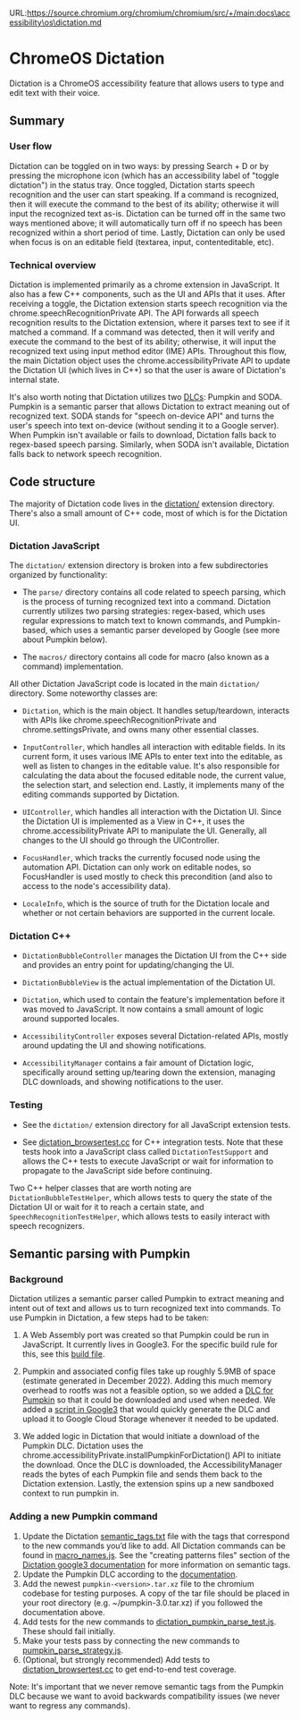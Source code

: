 URL:https://source.chromium.org/chromium/chromium/src/+/main:docs\accessibility\os\dictation.md
# ChromeOS Dictation

Dictation is a ChromeOS accessibility feature that allows users to type and edit
text with their voice.

## Summary

### User flow

Dictation can be toggled on in two ways: by pressing Search + D or by pressing the
microphone icon (which has an accessibility label of "toggle dictation") in the
status tray. Once toggled, Dictation starts speech
recognition and the user can start speaking. If a command is recognized, then
it will execute the command to the best of its ability; otherwise it will input
the recognized text as-is. Dictation can be turned off in the same two ways
mentioned above; it will automatically turn off if no speech has been
recognized within a short period of time. Lastly, Dictation can only be used
when focus is on an editable field (textarea, input, contenteditable, etc).

### Technical overview

Dictation is implemented primarily as a chrome extension in JavaScript. It also
has a few C++ components, such as the UI and APIs that it uses. After receiving
a toggle, the Dictation extension starts speech recognition via the
chrome.speechRecognitionPrivate API. The API forwards all speech recognition
results to the Dictation extension, where it parses text to see if it matched a
command. If a command was detected, then it will verify and execute the
command to the best of its ability; otherwise, it will input the recognized text
using input method editor (IME) APIs. Throughout this flow, the main Dictation
object uses the chrome.accessibilityPrivate API to update the Dictation UI
(which lives in C++) so that the user is aware of Dictation's internal state.

It's also worth noting that Dictation utilizes two [DLCs](https://chromium.googlesource.com/chromiumos/platform2/+/HEAD/dlcservice/docs/developer.md): Pumpkin and SODA.
Pumpkin is a semantic parser that allows Dictation to extract meaning out of
recognized text. SODA stands for "speech on-device API" and turns the user's
speech into text on-device (without sending it to a Google server). When Pumpkin
isn't available or fails to download, Dictation falls back to regex-based
speech parsing. Similarly, when SODA isn't available, Dictation falls back to
network speech recognition.

## Code structure

The majority of Dictation code lives in the [dictation/](https://source.chromium.org/chromium/chromium/src/+/main:chrome/browser/resources/chromeos/accessibility/accessibility_common/dictation/) extension directory.
There's also a small amount of C++ code, most of which is for the Dictation UI.

### Dictation JavaScript

The `dictation/` extension directory is broken into a few subdirectories
organized by functionality:

* The `parse/` directory contains all code related to speech parsing, which
is the process of turning recognized text into a command. Dictation currently
utilizes two parsing strategies: regex-based, which uses regular expressions to
match text to known commands, and Pumpkin-based, which uses a semantic parser
developed by Google (see more about Pumpkin below).

* The `macros/` directory contains all code for macro (also known as a command)
implementation.

All other Dictation JavaScript code is located in the main `dictation/`
directory. Some noteworthy classes are:

* `Dictation`, which is the main object. It handles setup/teardown, interacts
with APIs like chrome.speechRecognitionPrivate and chrome.settingsPrivate, and
owns many other essential classes.

* `InputController`, which handles all interaction with editable fields. In its
current form, it uses various IME APIs to enter text into the editable, as well
as listen to changes in the editable value. It's also responsible for
calculating the data about the focused editable node, the current value, the
selection start, and selection end. Lastly, it implements many of the editing
commands supported by Dictation.

* `UIController`, which handles all interaction with the Dictation UI. Since the
Dictation UI is implemented as a View in C++, it uses the
chrome.accessibilityPrivate API to manipulate the UI. Generally, all changes to
the UI should go through the UIController.

* `FocusHandler`, which tracks the currently focused node using the automation
API. Dictation can only work on editable nodes, so FocusHandler is used mostly
to check this precondition (and also to access to the node's accessibility
data).

* `LocaleInfo`, which is the source of truth for the Dictation locale and whether
or not certain behaviors are supported in the current locale.

### Dictation C++

* `DictationBubbleController` manages the Dictation UI from the C++ side and
provides an entry point for updating/changing the UI.

* `DictationBubbleView` is the actual implementation of the Dictation UI.

* `Dictation`, which used to contain the feature's implementation before it
was moved to JavaScript. It now contains a small amount of logic around
supported locales.

* `AccessibilityController` exposes several Dictation-related APIs, mostly
around updating the UI and showing notifications.

* `AccessibilityManager` contains a fair amount of Dictation logic, specifically
around setting up/tearing down the extension, managing DLC downloads, and
showing notifications to the user.

### Testing

* See the `dictation/` extension directory for all JavaScript extension tests.

* See [dictation_browsertest.cc](https://source.chromium.org/chromium/chromium/src/+/main:chrome/browser/ash/accessibility/dictation_browsertest.cc?q=dictation_browsertest.cc&ss=chromium%2Fchromium%2Fsrc) for C++ integration tests. Note that these
tests hook into a JavaScript class called `DictationTestSupport` and allows the
C++ tests to execute JavaScript or wait for information to propagate to the
JavaScript side before continuing.

Two C++ helper classes that are worth noting are `DictationBubbleTestHelper`,
which allows tests to query the state of the Dictation UI or wait for it
to reach a certain state, and `SpeechRecognitionTestHelper`, which allows tests
to easily interact with speech recognizers.

## Semantic parsing with Pumpkin

### Background

Dictation utilizes a semantic parser called Pumpkin to extract meaning and
intent out of text and allows us to turn recognized text into commands. To use
Pumpkin in Dictation, a few steps had to be taken:

1. A Web Assembly port was created so that Pumpkin could be run in JavaScript.
It currently lives in Google3. For the specific build rule for this, see this
[build file](https://source.corp.google.com/piper///depot/google3/speech/grammar/pumpkin/api/BUILD;l=154).

2. Pumpkin and associated config files take up roughly 5.9MB of space (estimate
generated in December 2022). Adding this much memory overhead to rootfs was not
a feasible option, so we added a [DLC for Pumpkin](https://source.chromium.org/chromiumos/chromiumos/codesearch/+/main:src/third_party/chromiumos-overlay/app-accessibility/pumpkin/pumpkin-9999.ebuild?q=file:pumpkin%20file:ebuild&ss=chromiumos)
so that it could be downloaded and used when needed. We added a
[script in Google3](https://source.corp.google.com/piper///depot/google3/chrome/chromeos/accessibility/dictation/update_pumpkin_dlc.sh?q=update_pumpkin_dlc)
that would quickly generate the DLC and upload it to Google Cloud Storage
whenever it needed to be updated.

3. We added logic in Dictation that would initiate a download of the Pumpkin
DLC. Dictation uses the chrome.accessibilityPrivate.installPumpkinForDictation()
API to initiate the download. Once the DLC is downloaded, the
AccessibilityManager reads the bytes of each Pumpkin file and sends them back to
the Dictation extension. Lastly, the extension spins up a new sandboxed context
to run pumpkin in.

### Adding a new Pumpkin command

1. Update the Dictation [semantic_tags.txt](https://source.corp.google.com/piper///depot/google3/chrome/chromeos/accessibility/dictation/semantic_tags.txt)
file with the tags that correspond to the new commands you’d like to add. All
Dictation commands can be found in [macro_names.js](https://source.chromium.org/chromium/chromium/src/+/main:chrome/browser/resources/chromeos/accessibility/accessibility_common/dictation/macros/macro_names.js).
See the "creating patterns files" section of the [Dictation google3 documentation](https://source.corp.google.com/piper///depot/google3/chrome/chromeos/accessibility/dictation/README.md)
for more information on semantic tags.
2. Update the Pumpkin DLC according to the [documentation](https://source.corp.google.com/piper///depot/google3/chrome/chromeos/accessibility/dictation/README.md).
3. Add the newest ```pumpkin-<version>.tar.xz``` file to the chromium codebase
for testing purposes. A copy of the tar file should be placed in your root
directory (e.g. ~/pumpkin-3.0.tar.xz) if you followed the documentation above.
4. Add tests for the new commands to [dictation_pumpkin_parse_test.js](https://source.chromium.org/chromium/chromium/src/+/main:chrome/browser/resources/chromeos/accessibility/accessibility_common/dictation/parse/dictation_pumpkin_parse_test.js).
These should fail initially.
5. Make your tests pass by connecting the new commands to
[pumpkin_parse_strategy.js](https://source.chromium.org/chromium/chromium/src/+/main:chrome/browser/resources/chromeos/accessibility/accessibility_common/dictation/parse/pumpkin_parse_strategy.js).
6. (Optional, but strongly recommended) Add tests to [dictation_browsertest.cc](https://source.chromium.org/chromium/chromium/src/+/main:chrome/browser/ash/accessibility/dictation_browsertest.cc)
to get end-to-end test coverage.

Note: It's important that we never remove semantic tags from the Pumpkin DLC
because we want to avoid backwards compatibility issues (we never want to
regress any commands).
